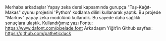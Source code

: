 Merhaba arkadaşlar
Yapay zeka dersi kapsamında gurupça "Taş-Kağıt-Makas" oyunu projesini 'Python' kodlama dilini kullanarak yaptık.
Bu projede "Markov" yapay zeka modülünü kullandık. Bu sayede daha sağlıklı sonuçlara ulaştık.
Kullandığımız yazı Fontu: https://www.dafont.com/pixelade.font
Arkadaşım Yiğit'in Github sayfası: https://github.com/patheticduck
